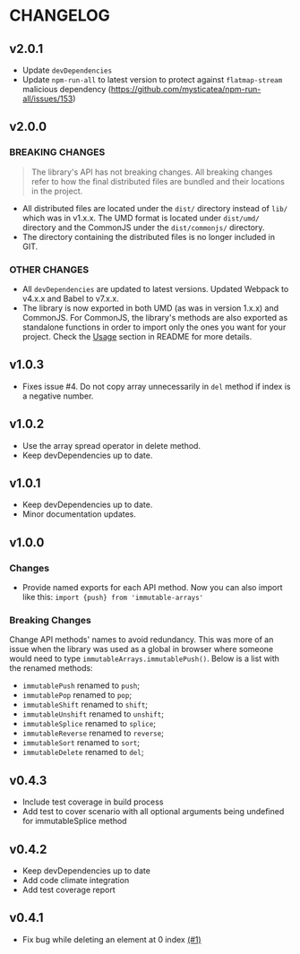 # CHANGELOG

## v2.0.1

- Update `devDependencies`
- Update `npm-run-all` to latest version to protect against `flatmap-stream` malicious dependency (https://github.com/mysticatea/npm-run-all/issues/153)

## v2.0.0

### BREAKING CHANGES

> The library's API has not breaking changes. All breaking changes refer to how the final distributed files are bundled and their locations in the project.

- All distributed files are located under the `dist/` directory instead of `lib/` which was in v1.x.x. The UMD format is located under `dist/umd/` directory and the CommonJS under the `dist/commonjs/` directory.
- The directory containing the distributed files is no longer included in GIT.

### OTHER CHANGES

- All `devDependencies` are updated to latest versions. Updated Webpack to v4.x.x and Babel to v7.x.x.
- The library is now exported in both UMD (as was in version 1.x.x) and CommonJS. For CommonJS, the library's methods are also exported as standalone functions in order to import only the ones you want for your project. Check the [Usage](https://github.com/georapbox/immutable-arrays/blob/master/README.md#usage) section in README for more details.


## v1.0.3

- Fixes issue #4. Do not copy array unnecessarily in `del` method if index is a negative number.


## v1.0.2

- Use the array spread operator in delete method.
- Keep devDependencies up to date.


## v1.0.1

- Keep devDependencies up to date.
- Minor documentation updates.


## v1.0.0

### Changes
- Provide named exports for each API method. Now you can also import like this: `import {push} from 'immutable-arrays'`

### Breaking Changes
Change API methods' names to avoid redundancy. This was more of an issue when the library was used as a global in browser where someone would need to type `immutableArrays.immutablePush()`.
Below is a list with the renamed methods:
- `immutablePush` renamed to `push`;
- `immutablePop` renamed to `pop`;
- `immutableShift` renamed to `shift`;
- `immutableUnshift` renamed to `unshift`;
- `immutableSplice` renamed to `splice`;
- `immutableReverse` renamed to `reverse`;
- `immutableSort` renamed to `sort`;
- `immutableDelete` renamed to `del`;


## v0.4.3
- Include test coverage in build process
- Add test to cover scenario with all optional arguments being undefined for immutableSplice method


## v0.4.2
- Keep devDependencies up to date
- Add code climate integration
- Add test coverage report


## v0.4.1
- Fix bug while deleting an element at 0 index [(#1)](https://github.com/georapbox/immutable-arrays/pull/1)
